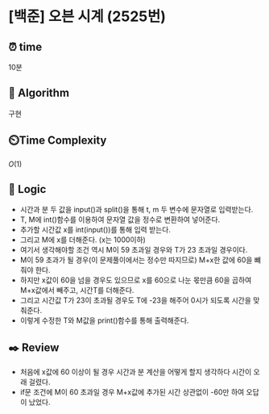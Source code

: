 # [백준] 오븐 시계 (2525번)

## ⏰  **time**

10분

## :pushpin: **Algorithm**

구현

## ⏲️**Time Complexity**

$O(1)$

## :round_pushpin: **Logic**

-  시간과 분 두 값을 input()과 split()을 통해 t, m 두 변수에 문자열로 입력받는다.
- T, M에 int()함수를 이용하여 문자열 값을 정수로 변환하여 넣어준다.
- 추가할 시간값 x를 int(input())를 통해 입력 받는다.
- 그리고 M에 x를 더해준다. (x는 1000이하)
- 여기서 생각해야할 조건 역시 M이 59 초과일 경우와 T가 23 초과일 경우이다.
- M이 59 초과가 될 경우(이 문제풀이에서는 정수만 따지므로) M+x한 값에 60을 뺴줘야 한다.
- 하지만 x값이 60을 넘을 경우도 있으므로 x를 60으로 나눈 몫만큼 60을 곱하여 M+x값에서 빼주고, 시간T를 더해준다.
- 그리고 시간값 T가 23이 초과될 경우도 T에 -23을 해주어 0시가 되도록 시간을 맞춰준다.
- 이렇게 수정한 T와 M값을 print()함수를 통해 출력해준다.

## :black_nib: **Review**

- 처음에 x값에 60 이상이 될 경우 시간과 분 계산을 어떻게 할지 생각하다 시간이 오래 걸렸다.
- if문 조건에 M이 60 초과일 경우 M+x값에 추가된 시간 상관없이 -60만 하여 오답이 났었다.